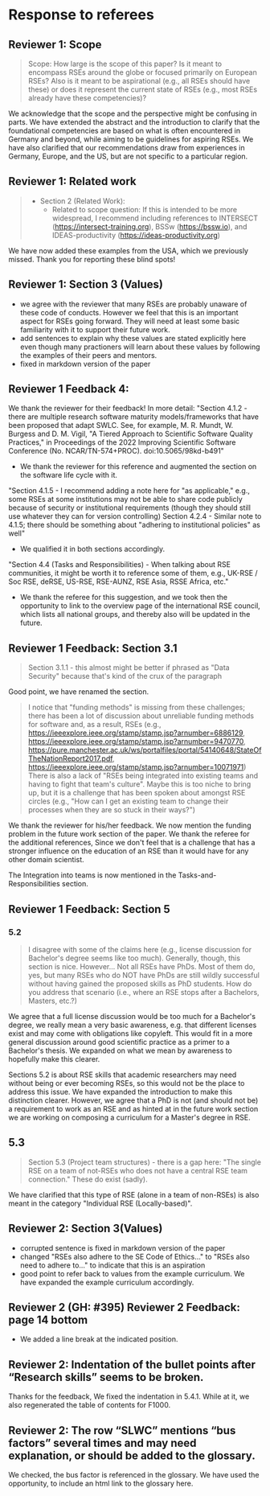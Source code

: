 # Response to referees
## Reviewer 1: Scope

> Scope: How large is the scope of this paper?
> Is it meant to encompass RSEs around the globe or focused primarily on European RSEs?
> Also is it meant to be aspirational (e.g., all RSEs should have these)
> or does it represent the current state of RSEs (e.g., most RSEs already have these competencies)?

We acknowledge that the scope and the perspective might be confusing in parts.
We have extended the abstract and the introduction to clarify that
the foundational competencies are based on what is often encountered in Germany and beyond,
while aiming to be guidelines for aspiring RSEs.
We have also clarified that our recommendations draw from experiences in Germany, Europe, and the US,
but are not specific to a particular region.

## Reviewer 1: Related work

> - Section 2 (Related Work):
>    - Related to scope question: If this is intended to be more widespread, I recommend including references to
>      INTERSECT (https://intersect-training.org),
>      BSSw (https://bssw.io), and
>      IDEAS-productivity (https://ideas-productivity.org)

We have now added these examples from the USA, which we previously missed. Thank you for reporting these blind spots!

## Reviewer 1: Section 3 (Values)
- we agree with the reviewer that many RSEs are probably unaware of these code of conducts. However we feel that this is an important aspect for RSEs going forward. They will need at least some basic familiarity with it to support their future work.
- add sentences to explain why these values are stated explicitly here even though many practioners will learn about these values by following the examples of their peers and mentors. 
- fixed in markdown version of the paper

## Reviewer 1 Feedback 4:

We thank the reviewer for their feedback! In more detail:
"Section 4.1.2 - there are multiple research software maturity models/frameworks that have been proposed that adapt SWLC. See, for example, M. R. Mundt, W. Burgess and D. M. Vigil, "A Tiered Approach to Scientific Software Quality Practices," in Proceedings of the 2022 Improving Scientific Software Conference (No. NCAR/TN-574+PROC). doi:10.5065/98kd-b491"
- We thank the reviewer for this reference and augmented the section on the software life cycle with it.
 
"Section 4.1.5 - I recommend adding a note here for "as applicable," e.g., some RSEs at some institutions may not be able to share code publicly because of security or institutional requirements (though they should still use whatever they can for version controlling)
Section 4.2.4 - Similar note to 4.1.5; there should be something about "adhering to institutional policies" as well"
- We qualified it in both sections accordingly.

"Section 4.4 (Tasks and Responsibilities) - When talking about RSE communities, it might be worth it to reference some of them, e.g., UK-RSE / Soc RSE, deRSE, US-RSE, RSE-AUNZ, RSE Asia, RSSE Africa, etc."
- We thank the referee for this suggestion, and we took then the opportunity to link to the overview page of
the international RSE council, which lists all national groups, and thereby also will be updated in the future.

## Reviewer 1 Feedback: Section 3.1
>  Section 3.1.1 - this almost might be better if phrased as "Data Security" because that's kind of the crux of the paragraph

Good point, we have renamed the section.

>    I notice that "funding methods" is missing from these challenges; there has been a lot of discussion about unreliable funding methods for software and, as a result, RSEs (e.g., https://ieeexplore.ieee.org/stamp/stamp.jsp?arnumber=6886129, https://ieeexplore.ieee.org/stamp/stamp.jsp?arnumber=9470770, https://pure.manchester.ac.uk/ws/portalfiles/portal/54140648/StateOfTheNationReport2017.pdf, https://ieeexplore.ieee.org/stamp/stamp.jsp?arnumber=10071971)
>    There is also a lack of "RSEs being integrated into existing teams and having to fight that team's culture". Maybe this is too niche to bring up, but it is a challenge that has been spoken about amongst RSE circles (e.g., "How can I get an existing team to change their processes when they are so stuck in their ways?")

We thank the reviewer for his/her feedback. We now mention the funding problem in the future work section of the paper. We thank the referee for the additional references, Since we don't feel
that is a challenge that has a stronger influence on the education of an RSE than it would have for any other domain scientist.

The Integration into teams is now mentioned in the Tasks-and-Responsibilities section.

## Reviewer 1 Feedback: Section 5

### 5.2

>    I disagree with some of the claims here (e.g., license discussion for Bachelor's degree seems like too much). Generally, though, this section is nice. However...
>    Not all RSEs have PhDs. Most of them do, yes, but many RSEs who do NOT have PhDs are still wildly successful without having gained the proposed skills as PhD students. How do you address that scenario (i.e., where an RSE stops after a Bachelors, Masters, etc.?)

We agree that a full license discussion would be too much for a Bachelor's degree, we really mean a very basic awareness, e.g. that different licenses exist and may come with obligations like copyleft.
This would fit in a more general discussion around good scientific practice as a primer to a Bachelor's thesis. 
We expanded on what we mean by awareness to hopefully make this clearer.

Sections 5.2 is about RSE skills that academic researchers may need without being or ever becoming RSEs,
so this would not be the place to address this issue. We have expanded the introduction to make this distinction clearer.
However, we agree that a PhD is not (and should not be) a requirement to work as an RSE and
as hinted at in the future work section we are working on composing a curriculum for a Master's degree in RSE.

## 5.3

> Section 5.3 (Project team structures) - there is a gap here: "The single RSE on a team of not-RSEs who does not have a central RSE team connection." These do exist (sadly).

We have clarified that this type of RSE (alone in a team of non-RSEs) is also meant in the category "Individual RSE (Locally-based)".

## Reviewer 2: Section 3(Values)
- corrupted sentence is fixed in markdown version of the paper
- changed "RSEs also adhere to the SE Code of Ethics..." to "RSEs also need to adhere to..." to indicate that this is an aspiration
- good point to refer back to values from the example curriculum. We have expanded the example curriculum accordingly.

## Reviewer 2 (GH: #395) Reviewer 2 Feedback: page 14 bottom
- We added a line break at the indicated position.

## Reviewer 2: Indentation of the bullet points after “Research skills” seems to be broken.

Thanks for the feedback, We fixed the indentation in 5.4.1. While at it, we also regenerated the table of contents for F1000.

## Reviewer 2: The row “SLWC” mentions “bus factors” several times and may need explanation, or should be added to the glossary.
We checked, the bus factor is referenced in the glossary. We have used the opportunity, to include an html link to the glossary here.

